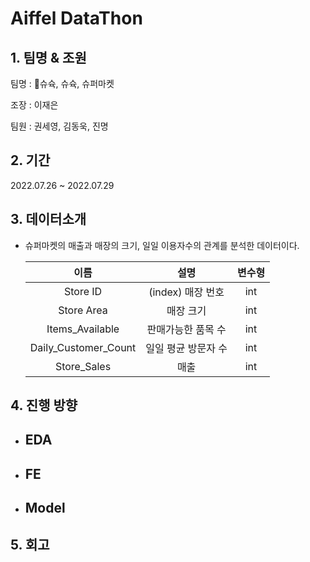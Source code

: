 # Aiffel DataThon

## 1. 팀명 & 조원

팀명 : 🗿슈슉, 슈슉, 슈퍼마켓

조장 : 이재은

팀원 : 권세영, 김동욱, 진명

## 2. 기간

2022.07.26 ~ 2022.07.29

## 3. 데이터소개

  - 슈퍼마켓의 매출과 매장의 크기, 일일 이용자수의 관계를 분석한 데이터이다.
  
    | 이름 | 설명 | 변수형
    |:---:|:---:|:---:|
    |Store ID|(index) 매장 번호|int|
    |Store Area|매장 크기| int|
    |Items_Available| 판매가능한 품목 수| int|  
    |Daily_Customer_Count| 일일 평균 방문자 수|int|
    |Store_Sales| 매출|int|

## 4. 진행 방향

  - EDA
    - 
  - FE
    - 
  - Model
    -
## 5. 회고
